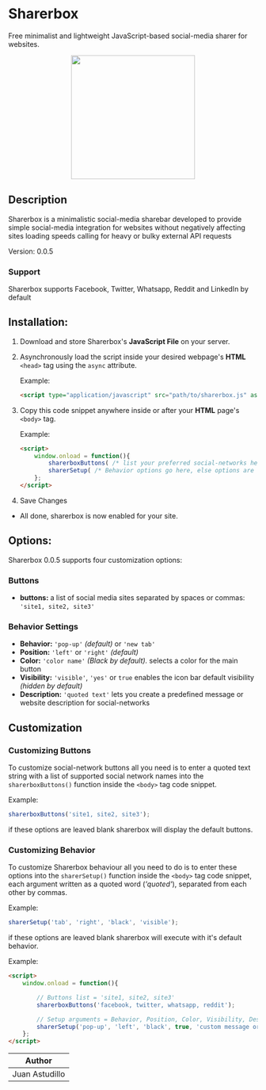 # Sharerbox

Free minimalist and lightweight JavaScript-based social-media sharer for websites.

<p align="center"><img height="250" src="https://pbs.twimg.com/media/EZpSKM3XgAEjWtD.jpg"></p>

## Description

Sharerbox is a minimalistic social-media sharebar developed to provide simple social-media integration for websites without negatively affecting sites loading speeds calling for heavy or bulky external API requests

Version: 0.0.5

### Support

Sharerbox supports Facebook, Twitter, Whatsapp, Reddit and LinkedIn by default

## Installation:

1. Download and store Sharerbox's **JavaScript File** on your server.
2. Asynchronously load the script inside your desired webpage's **HTML** `<head>` tag using the `async` attribute.

	Example:
	```html
	<script type="application/javascript" src="path/to/sharerbox.js" async></script>
	```

3. Copy this code snippet anywhere inside or after your **HTML** page's `<body>` tag.

	Example:
	```html
	<script>
		window.onload = function(){
			sharerboxButtons( /* list your preferred social-networks here, else options are set to default */ );
			sharerSetup( /* Behavior options go here, else options are set to default */ );
		};
	</script>
	```
4. Save Changes
* All done, sharerbox is now enabled for your site.

## Options:

Sharerbox 0.0.5 supports four customization options:

### Buttons

* **buttons:** a list of social media sites separated by spaces or commas: `'site1, site2, site3'`

### Behavior Settings

* **Behavior:** `'pop-up'` _(default)_ or `'new tab'`
* **Position:** `'left'` or `'right'` _(default)_
* **Color:** `'color name'` _(Black by default)._ selects a color for the main button
* **Visibility:** `'visible'`, `'yes'` or `true` enables the icon bar default visibility _(hidden by default)_
* **Description:** `'quoted text'` lets you create a predefined message or website description for social-networks

## Customization

### Customizing Buttons

To customize social-network buttons all you need is to enter a quoted text string with a list of supported social network names into the `sharerboxButtons()` function inside the `<body>` tag code snippet.

Example:
```javascript
sharerboxButtons('site1, site2, site3');
```

if these options are leaved blank sharerbox will display the default buttons.

### Customizing Behavior

To customize Sharerbox behaviour all you need to do is to enter these options into the `sharerSetup()` function inside the `<body>` tag code snippet, each argument written as a quoted word (_'quoted'_), separated from each other by commas.

Example:
```javascript
sharerSetup('tab', 'right', 'black', 'visible');
```

if these options are leaved blank sharerbox will execute with it's default behavior.

Example:
```html
<script>
	window.onload = function(){

		// Buttons list = 'site1, site2, site3'
		sharerboxButtons('facebook, twitter, whatsapp, reddit');

		// Setup arguments = Behavior, Position, Color, Visibility, Description
		sharerSetup('pop-up', 'left', 'black', true, 'custom message or description goes here (optional)');
	};
</script>
```


|Author        |
|--------------|
|Juan Astudillo|
